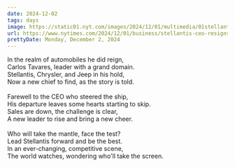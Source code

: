 ```yaml
---
date: 2024-12-02
tags: days
image: https://static01.nyt.com/images/2024/12/01/multimedia/01stellantis-tavares2-jkmg/01stellantis-tavares2-jkmg-facebookJumbo.jpg
url: https://www.nytimes.com/2024/12/01/business/stellantis-ceo-resigns.html
prettyDate: Monday, December 2, 2024
---
```

In the realm of automobiles he did reign,<br>Carlos Tavares, leader with a grand domain.<br>Stellantis, Chrysler, and Jeep in his hold,<br>Now a new chief to find, as the story is told.<br><br>Farewell to the CEO who steered the ship,<br>His departure leaves some hearts starting to skip.<br>Sales are down, the challenge is clear,<br>A new leader to rise and bring a new cheer.<br><br>Who will take the mantle, face the test?<br>Lead Stellantis forward and be the best.<br>In an ever-changing, competitive scene,<br>The world watches, wondering who'll take the screen.